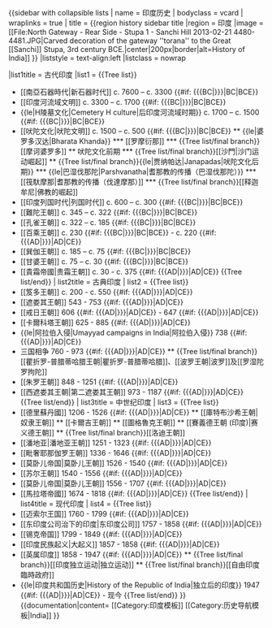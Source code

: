 {{sidebar with collapsible lists
| name = 印度历史
| bodyclass = vcard
| wraplinks = true
| title = {{region history sidebar title
  |region = 印度
  |image = [[File:North Gateway - Rear Side - Stupa 1 - Sanchi Hill 2013-02-21 4480-4481.JPG|Carved decoration of the gateway ''torana'' to the Great [[Sanchi]] Stupa, 3rd century BCE.|center|200px|border|alt=History of India]]
}}
|liststyle = text-align:left
|listclass = nowrap

|list1title = 古代印度
|list1 = 
{{Tree list}}
* [[南亞石器時代|新石器时代]] c. 7600 – c. 3300 {{#if: {{{BC|}}}|BC|BCE}}
* [[印度河流域文明]] c. 3300 – c. 1700 {{#if: {{{BC|}}}|BC|BCE}}
* {{le|H陵墓文化|Cemetery H culture|后印度河流域时期}} c. 1700 – c. 1500 {{#if: {{{BC|}}}|BC|BCE}}
* [[吠陀文化|吠陀文明]] c. 1500 – c. 500 {{#if: {{{BC|}}}|BC|BCE}}
** {{le|婆罗多汉达|Bharata Khanda}}
*** [[罗摩衍那]] 
*** {{Tree list/final branch}}[[摩诃婆罗多]]
** 吠陀文化前期
*** {{Tree list/final branch}}[[沙門|沙门运动崛起]]
** {{Tree list/final branch}}{{le|贾纳帕达|Janapadas|吠陀文化后期}}
*** {{le|巴湿伐那陀|Parshvanatha|耆那教的传播（巴湿伐那陀）}}
*** [[筏馱摩那|耆那教的传播（伐達摩那）]] 
*** {{Tree list/final branch}}[[释迦牟尼|佛教的崛起]] 
* [[印度列国时代|列国时代]] c. 600 – c. 300 {{#if: {{{BC|}}}|BC|BCE}}
* [[難陀王朝]] c. 345 – c. 322 {{#if: {{{BC|}}}|BC|BCE}}
* [[孔雀王朝]] c. 322 – c. 185 {{#if: {{{BC|}}}|BC|BCE}}
* [[百乘王朝]] c. 230 {{#if: {{{BC|}}}|BC|BCE}} - c. 220 {{#if: {{{AD|}}}|AD|CE}}
* [[巽伽王朝]] c. 185 – c. 75 {{#if: {{{BC|}}}|BC|BCE}}
* [[甘婆王朝]] c. 75 – c. 30 {{#if: {{{BC|}}}|BC|BCE}}
* [[貴霜帝國|贵霜王朝]] c. 30 - c. 375 {{#if: {{{AD|}}}|AD|CE}}
{{Tree list/end}}
| list2title = 古典印度
| list2 = 
{{Tree list}}
* [[笈多王朝]] c. 200 - c. 550 {{#if: {{{AD|}}}|AD|CE}}
* [[遮娄其王朝]]  543 - 753 {{#if: {{{AD|}}}|AD|CE}}
* [[戒日王朝]]  606 {{#if: {{{AD|}}}|AD|CE}} - 647 {{#if: {{{AD|}}}|AD|CE}}
* [[卡爾科塔王朝]]  625 - 885 {{#if: {{{AD|}}}|AD|CE}}
* {{le|阿拉伯入侵|Umayyad campaigns in India|阿拉伯入侵}}  738 {{#if: {{{AD|}}}|AD|CE}}
* 三国相争  760 - 973 {{#if: {{{AD|}}}|AD|CE}}
** {{Tree list/final branch}}[[瞿折罗-普腊蒂哈腊王朝|瞿折罗-普腊蒂哈腊]]、[[波罗王朝|波罗]]及[[罗湿陀罗拘陀]]
* [[朱罗王朝]]  848 - 1251 {{#if: {{{AD|}}}|AD|CE}}
* [[西遮娄其王朝|第二遮娄其王朝]]  973 - 1187 {{#if: {{{AD|}}}|AD|CE}}
{{Tree list/end}}
| list3title = 中世纪印度
| list3 = 
{{Tree list}}
* [[德里蘇丹國]]  1206 - 1526 {{#if: {{{AD|}}}|AD|CE}}
** [[庫特布沙希王朝|奴隶王朝]]
** [[卡爾吉王朝]]
** [[圖格魯克王朝]]
** [[賽義德王朝 (印度)|赛义德王朝]]
** {{Tree list/final branch}}[[洛迪王朝]]
* [[潘地亚|潘地亚王朝]]  1251 - 1323 {{#if: {{{AD|}}}|AD|CE}}
* [[毗奢耶那伽罗王朝]]  1336 - 1646 {{#if: {{{AD|}}}|AD|CE}}
* [[莫卧儿帝国|莫卧儿王朝]]  1526 - 1540 {{#if: {{{AD|}}}|AD|CE}}
* [[苏尔王朝]]  1540 - 1556 {{#if: {{{AD|}}}|AD|CE}}
* [[莫卧儿帝国|莫卧儿王朝]]  1556 - 1707 {{#if: {{{AD|}}}|AD|CE}}
* [[馬拉塔帝國]]  1674 - 1818 {{#if: {{{AD|}}}|AD|CE}}
{{Tree list/end}}
| list4title = 现代印度
| list4 = 
{{Tree list}}
* [[迈索尔王国]]  1760 - 1799 {{#if: {{{AD|}}}|AD|CE}}
* [[东印度公司治下的印度|东印度公司]]  1757 - 1858 {{#if: {{{AD|}}}|AD|CE}}
* [[锡克帝国]]  1799 - 1849 {{#if: {{{AD|}}}|AD|CE}}
* [[印度民族起义|大起义]]  1857 - 1858 {{#if: {{{AD|}}}|AD|CE}}
* [[英属印度]]  1858 - 1947 {{#if: {{{AD|}}}|AD|CE}}
** {{Tree list/final branch}}[[印度独立运动|独立运动]]
** {{Tree list/final branch}}[[自由印度臨時政府]]
* {{le|印度共和国历史|History of the Republic of India|独立后的印度}}  1947 {{#if: {{{AD|}}}|AD|CE}} - 现今
{{Tree list/end}}
}}<noinclude>
{{documentation|content=
[[Category:印度模板]]
[[Category:历史导航模板|India]]
}}
</noinclude>